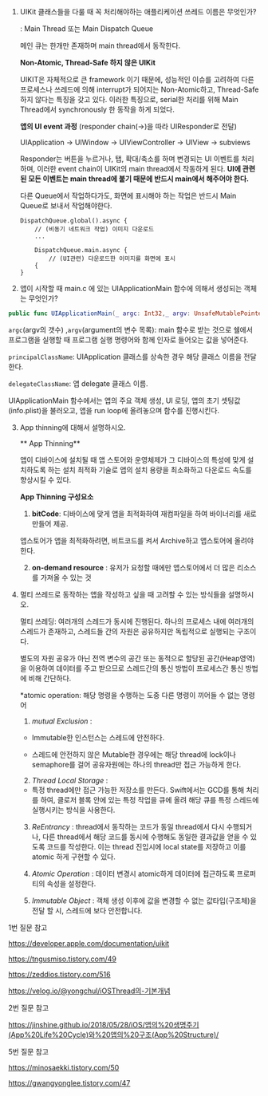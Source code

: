 1. UIKit 클래스들을 다룰 때 꼭 처리해야하는 애플리케이션 쓰레드 이름은 무엇인가?

   : Main Thread 또는 Main Dispatch Queue

   메인 큐는 한개만 존재하며 main thread에서 동작한다.  

   

    **Non-Atomic, Thread-Safe 하지 않은 UIKit**

   UIKIT은 자체적으로 큰 framework 이기 때문에, 성능적인 이슈를 고려하여 다른 프로세스나 쓰레드에 의해 interrupt가 되어지는 Non-Atomic하고, Thread-Safe 하지 않다는 특징을 갖고 있다. 이러한 특징으로,  serial한 처리를 위해 Main Thread에서 synchronously 한 동작을 하게 되었다. 

   

   **앱의 UI event 과정** (responder chain(->)을 따라 UIResponder로 전달)

   UIApplication -> UIWindow -> UIViewController -> UIView -> subviews 

   

   Responder는 버튼을 누르거나, 탭, 확대/축소를 하며 변경되는 UI 이벤트를 처리하며, 이러한 event chain이 UIKit의 main thread에서 작동하게 된다. **UI에 관련된 모든 이벤트는 main thread에 붙기 때문에 반드시 main에서 해주어야 한다.** 

   

   다른 Queue에서 작업하다가도, 화면에 표시해야 하는 작업은 반드시 Main Queue로 보내서 작업해야한다. 

   ```
   DispatchQueue.global().async {
       // (비동기 네트워크 작업) 이미지 다운로드
       ...
       
       DispatchQueue.main.async {
           // (UI관련) 다운로드한 이미지를 화면에 표시
       {
   }
   ```

   

2. 앱이 시작할 때 main.c 에 있는 UIApplicationMain 함수에 의해서 생성되는 객체는 무엇인가?

```swift
public func UIApplicationMain(_ argc: Int32,_ argv: UnsafeMutablePointer<UnsafeMutablePointer<Int8>>!,_ principalClassName: String?,_ delegateClassName: String?) -> Int32
```

`argc`(argv의 갯수) ,`argv`(argument의 변수 목록): main 함수로 받는 것으로 쉘에서 프로그램을 실행할 때 프로그램 실행 명령어와 함께 인자로 들어오는 값을 넣어준다.

`principalClassName`: UIApplication 클래스를 상속한 경우 해당 클래스 이름을 전달한다. 

`delegateClassName`: 앱 delegate 클래스 이름. 

UIApplicationMain 함수에서는 앱의 주요 객체 생성, UI 로딩, 앱의 초기 셋팅값(info.plist)을 불러오고, 앱을 run loop에 올려놓으며 함수를 진행시킨다. 



3. App thinning에 대해서 설명하시오.

   ** App Thinning**

   앱이 디바이스에 설치될 때 앱 스토어와 운영체제가 그 디바이스의 특성에 맞게 설치하도록 하는 설치 최적화 기술로 앱의 설치 용량을 최소화하고 다운로드 속도를 향상시킬 수 있다.

    

   **App Thinning 구성요소** 

   1) **bitCode**: 디바이스에 맞게 앱을 최적화하여 재컴파일을 하여 바이너리를 새로 만들어 제공.

   앱스토어가 앱을 최적화하려면, 비트코드를 켜서 Archive하고 앱스토어에 올려야 한다.

    

   2) **on-demand resource** : 유저가 요청할 때에만 앱스토어에서 더 많은 리소스를 가져올 수 있는 것

   

4. 멀티 쓰레드로 동작하는 앱을 작성하고 싶을 때 고려할 수 있는 방식들을 설명하시오.

   멀티 쓰레딩: 여러개의 스레드가 동시에 진행된다. 하나의 프로세스 내에 여러개의 스레드가 존재하고, 스레드들 간의 자원은 공유하지만 독립적으로 실행되는 구조이다. 

   별도의 자원 공유가 아닌 전역 변수의 공간 또는 동적으로 할당된 공간(Heap영역)을 이용하여 데이터를 주고 받으므로 스레드간의 통신 방법이 프로세스간 통신 방법에 비해 간단하다. 

   

   *atomic operation: 해당 명령을 수행하는 도중 다른 명령이 끼어들 수 없는 명령어

   

   1) *mutual Exclusion* :

   - Immutable한 인스턴스는 스레드에 안전하다. 

   - 스레드에 안전하지 않은 Mutable한 경우에는 해당 thread에 lock이나 semaphore를 걸어 공유자원에는 하나의 thread만 접근 가능하게 한다.

   

   2) *Thread Local Storage* : 

   - 특정 thread에만 접근 가능한 저장소를 만든다. Swift에서는 GCD를 통해 처리를 하여, 클로저 블록 안에 있는 특정 작업을 큐에 올려 해당 큐를 특정 스레드에 실행시키는 방식을 사용한다. 

     

   3) *ReEntrancy* : thread에서 동작하는 코드가 동일 thread에서 다시 수행되거나, 다른 thread에서 해당 코드를 동시에 수행해도 동일한 결과값을 얻을 수 있도록 코드를 작성한다. 이는 thread 진입시에 local state를 저장하고 이를 atomic 하게 구현할 수 있다. 

   

   4) *Atomic Operation* : 데이터 변경시 atomic하게 데이터에 접근하도록 프로퍼티의 속성을 설정한다.  

   

   5) *Immutable Object* : 객체 생성 이후에 값을 변경할 수 없는 값타입(구조체)을 전달 할 시, 스레드에 보다 안전합니다. 

   



1번 질문 참고

https://developer.apple.com/documentation/uikit

https://tngusmiso.tistory.com/49

https://zeddios.tistory.com/516

https://velog.io/@yongchul/iOSThread의-기본개념



2번 질문 참고 

https://jinshine.github.io/2018/05/28/iOS/앱의%20생명주기(App%20Life%20Cycle)와%20앱의%20구조(App%20Structure)/



5번 질문 참고 

https://minosaekki.tistory.com/50

https://gwangyonglee.tistory.com/47


